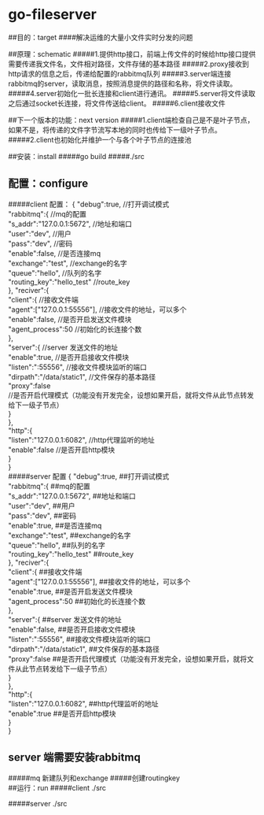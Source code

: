 # go-fileserver
##目的：target
####解决运维的大量小文件实时分发的问题
      
##原理：schematic 
#####1.提供http接口，前端上传文件的时候给http接口提供需要传递我文件名，文件相对路径，文件存储的基本路径
#####2.proxy接收到http请求的信息之后，传递给配置的rabbitmq队列
#####3.server端连接rabbitmq的server，读取消息，按照消息提供的路径和名称，将文件读取。
#####4.server初始化一批长连接和client进行通讯。
#####5.server将文件读取之后通过socket长连接，将文件传送给client。
#####6.client接收文件

    
##下一个版本的功能：next version
#####1.client端检查自己是不是叶子节点，如果不是，将传递的文件字节流写本地的同时也传给下一级叶子节点。
#####2.client也初始化并维护一个与各个叶子节点的连接池
    
##安装：install 
#####go build 
#####./src 
    
## 配置：configure

#####client 配置：
    {
		"debug":true,     //打开调试模式<br>
		"rabbitmq":{     //mq的配置<br>
	    	"s_addr":"127.0.0.1:5672",  //地址和端口<br>
       	    "user":"dev",  //用户<br>
       		"pass":"dev",  //密码<br>
	        "enable":false,  //是否连接mq<br>
       		"exchange":"test", //exchange的名字<br>
       		"queue":"hello",  //队列的名字<br>
       		"routing_key":"hello_test" //route_key<br>
   		},
   		"reciver":{<br>
       		"client":{  //接收文件端<br>
           		"agent":["127.0.0.1:55556"],  //接收文件的地址，可以多个<br>
	                "enable":false,                //是否开启发送文件模块<br>
        	   	"agent_process":50            //初始化的长连接个数<br>
       		},  <br>
	       	"server":{                      //server 发送文件的地址<br>
        		"enable":true,              //是否开启接收文件模块<br>
           		"listen":":55556",           //接收文件模块监听的端口<br>
	           	"dirpath":"/data/static1",   //文件保存的基本路径<br>
        	   	"proxy":false              <br> //是否开启代理模式（功能没有开发完全，设想如果开启，就将文件从此节点转发给下一级子节点）<br>
	       	}   <br>
   		},<br>
		"http":{<br>
 	        "listen":"127.0.0.1:6082", //http代理监听的地址<br>
       		"enable":false              //是否开启http模块<br>
   		}<br>
    }<br>
#####server 配置
{
  "debug":true,     ##打开调试模式<br>
  "rabbitmq":{     ##mq的配置<br>
    "s_addr":"127.0.0.1:5672",  ##地址和端口<br>
    "user":"dev",  ##用户<br>
    "pass":"dev",  ##密码<br>
    "enable":true,  ##是否连接mq<br>
    "exchange":"test", ##exchange的名字<br>
    "queue":"hello",  ##队列的名字<br>
    "routing_key":"hello_test" ##route_key<br>
  },
  "reciver":{<br>
      "client":{  ##接收文件端<br>
      "agent":["127.0.0.1:55556"],  ##接收文件的地址，可以多个<br>
      "enable":true,                ##是否开启发送文件模块<br>
      "agent_process":50            ##初始化的长连接个数<br>
    },<br>
    "server":{                      ##server 发送文件的地址<br>
       "enable":false,              ##是否开启接收文件模块<br>
       "listen":":55556",           ##接收文件模块监听的端口<br>
       "dirpath":"/data/static1",   ##文件保存的基本路径<br>
       "proxy":false    ##是否开启代理模式（功能没有开发完全，设想如果开启，就将文件从此节点转发给下一级子节点）<br>
    }<br>
  },<br>
  "http":{<br>
    "listen":"127.0.0.1:6082", ##http代理监听的地址<br>
    "enable":true              ##是否开启http模块<br>
  }<br>
}<br>
## server 端需要安装rabbitmq
#####mq 新建队列和exchange 
#####创建routingkey  
##运行：run
#####client ./src
 
#####server ./src
    
    
